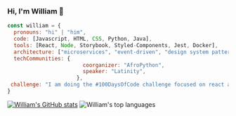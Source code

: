 ### Hi, I'm William 👋

```js
const william = {
  pronouns: "hi" | "him",
  code: [Javascript, HTML, CSS, Python, Java],
  tools: [React, Node, Storybook, Styled-Components, Jest, Docker],
  architecture: ["microservices", "event-driven", "design system pattern"],
  techCommunities: {
                        coorganizer: "AfroPython",
                        speaker: "Latinity",
                      },
 challenge: "I am doing the #100DaysOfCode challenge focused on react and typescript"
}
```

[![William's GitHub stats](https://github-readme-stats.vercel.app/api?username=rvenegas5)](https://github.com/rvenegas5/github-readme-stats)
![William's top languages](https://github-readme-stats.vercel.app/api/top-langs/?username=rvenegas5&show_icons=true&theme=dracula)
<!--
**rvenegas5/rvenegas5** is a ✨ _special_ ✨ repository because its `README.md` (this file) appears on your GitHub profile.

Here are some ideas to get you started:

- 🔭 I’m currently working on ...
- 🌱 I’m currently learning ...
- 👯 I’m looking to collaborate on ...
- 🤔 I’m looking for help with ...
- 💬 Ask me about ...
- 📫 How to reach me: ...
- 😄 Pronouns: ...
- ⚡ Fun fact: ...
-->
